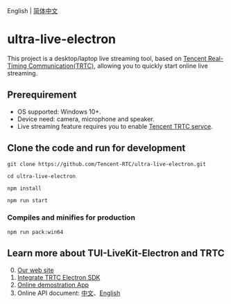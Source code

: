 English | [简体中文](README.zh-CN.md)

# ultra-live-electron

This project is a desktop/laptop live streaming tool, based on [Tencent Real-Timing Communication(TRTC)](https://intl.cloud.tencent.com/products/trtc), allowing you to quickly start online live streaming.

## Prerequirement

- OS supported: Windows 10+.
- Device need: camera, microphone and speaker.
- Live streaming feature requires you to enable [Tencent TRTC servce](https://cloud.tencent.com/document/product/647/37099).

## Clone the code and run for development
```
git clone https://github.com/Tencent-RTC/ultra-live-electron.git

cd ultra-live-electron

npm install

npm run start
```

### Compiles and minifies for production
```
npm run pack:win64
```

## Learn more about TUI-LiveKit-Electron and TRTC
0. [Our web site](https://cloud.tencent.com/document/product/647)
1. [Integrate TRTC Electron SDK](https://cloud.tencent.com/document/product/647/38549)
2. [Online demostration App](https://cloud.tencent.com/document/product/647/17021)
3. Online API document:  [中文](https://web.sdk.qcloud.com/trtc/electron/doc/zh-cn/trtc_electron_sdk/TRTCCloud.html)、[English](https://web.sdk.qcloud.com/trtc/electron/doc/en-us/trtc_electron_sdk/TRTCCloud.html)
